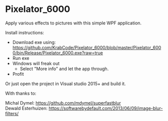 # Pixelator_6000
Apply various effects to pictures with this simple WPF application.

Install instructions:
- Download exe using: https://github.com/KrabCode/Pixelator_6000/blob/master/Pixelator_6000/bin/Release/Pixelator_6000.exe?raw=true
- Run exe
- Windows will freak out
  - Select "More info" and let the app through.
- Profit

Or just open the project in Visual studio 2015+ and build it.

With thanks to:  

Michal Dymel: https://github.com/mdymel/superfastblur  
Dewald Esterhuizen: https://softwarebydefault.com/2013/06/09/image-blur-filters/  
